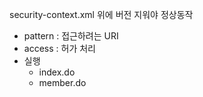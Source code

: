 security-context.xml 위에 버전 지워야 정상동작 




- pattern : 접근하려는 URI
- access : 허가 처리
- 실행
	- index.do
	- member.do